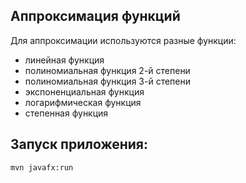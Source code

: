 ## Аппроксимация функций
Для аппроксимации используются разные функции: 

- линейная функция
- полиномиальная функция 2-й степени
- полиномиальная функция 3-й степени
- экспоненциальная функция
- логарифмическая функция
- степенная функция

## Запуск приложения:
```
mvn javafx:run
```
